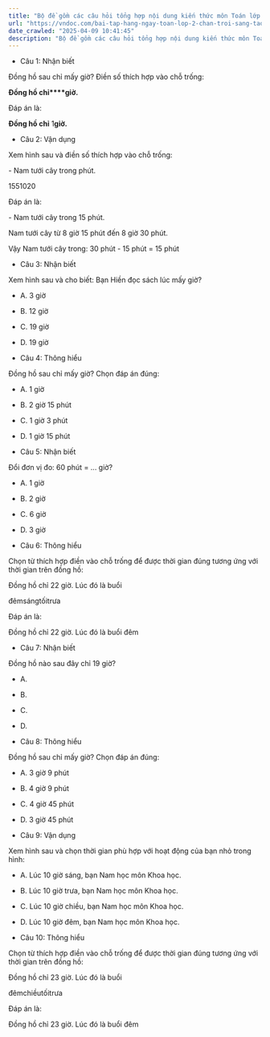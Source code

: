 ```yaml
---
title: "Bộ đề gồm các câu hỏi tổng hợp nội dung kiến thức môn Toán lớp 2 đã học ở Tuần 22 trong chương trình Toán lớp 2 Tập 2 Chân trời sáng tạo, giúp các em ôn tập và luyện giải các dạng bài tập Toán lớp 2. Mời các em cùng luyện tập."
url: "https://vndoc.com/bai-tap-hang-ngay-toan-lop-2-chan-troi-sang-tao-tuan-22-thu-5-336478"
date_crawled: "2025-04-09 10:41:45"
description: "Bộ đề gồm các câu hỏi tổng hợp nội dung kiến thức môn Toán lớp 2 đã học ở Tuần 22 trong chương trình Toán lớp 2 Tập 2 Chân trời sáng tạo, giúp các em ôn tập và luyện giải các dạng bài tập Toán lớp 2. Mời các em cùng luyện tập."
---
```


* Câu 1:  Nhận biết

Đồng hồ sau chỉ mấy giờ? Điền số thích hợp vào chỗ trống:

**Đồng hồ chỉ****giờ.**

Đáp án là:

**Đồng hồ chỉ** 1**giờ.**

* Câu 2:  Vận dụng

Xem hình sau và điền số thích hợp vào chỗ trống:

\- Nam tưới cây trong  phút.

1551020

Đáp án là:

\- Nam tưới cây trong 15 phút.

Nam tưới cây từ 8 giờ 15 phút đến 8 giờ 30 phút.

Vậy Nam tưới cây trong: 30 phút - 15 phút = 15 phút

* Câu 3:  Nhận biết

Xem hình sau và cho biết: Bạn Hiền đọc sách lúc mấy giờ?

  * A. 3 giờ 
  * B. 12 giờ 
  * C. 19 giờ 
  * D. 19 giờ 



* Câu 4:  Thông hiểu

Đồng hồ sau chỉ mấy giờ? Chọn đáp án đúng:

  * A. 1 giờ 
  * B. 2 giờ 15 phút 
  * C. 1 giờ 3 phút 
  * D. 1 giờ 15 phút 



* Câu 5:  Nhận biết

Đổi đơn vị đo: 60 phút = ... giờ?

  * A. 1 giờ 
  * B. 2 giờ 
  * C. 6 giờ 
  * D. 3 giờ 



* Câu 6:  Thông hiểu

Chọn từ thích hợp điền vào chỗ trống để được thời gian đúng tương ứng với thời gian trên đồng hồ:

Đồng hồ chỉ 22 giờ. Lúc đó là buổi 

đêmsángtốitrưa

Đáp án là:

Đồng hồ chỉ 22 giờ. Lúc đó là buổi đêm

* Câu 7:  Nhận biết

Đồng hồ nào sau đây chỉ 19 giờ?

  * A. 
  * B. 
  * C. 
  * D. 



* Câu 8:  Thông hiểu

Đồng hồ sau chỉ mấy giờ? Chọn đáp án đúng:

  * A. 3 giờ 9 phút 
  * B. 4 giờ 9 phút 
  * C. 4 giờ 45 phút 
  * D. 3 giờ 45 phút 



* Câu 9:  Vận dụng

Xem hình sau và chọn thời gian phù hợp với hoạt động của bạn nhỏ trong hình:

  * A. Lúc 10 giờ sáng, bạn Nam học môn Khoa học. 
  * B. Lúc 10 giờ trưa, bạn Nam học môn Khoa học. 
  * C. Lúc 10 giờ chiều, bạn Nam học môn Khoa học. 
  * D. Lúc 10 giờ đêm, bạn Nam học môn Khoa học. 



* Câu 10:  Thông hiểu

Chọn từ thích hợp điền vào chỗ trống để được thời gian đúng tương ứng với thời gian trên đồng hồ:

Đồng hồ chỉ 23 giờ. Lúc đó là buổi 

đêmchiềutốitrưa

Đáp án là:

Đồng hồ chỉ 23 giờ. Lúc đó là buổi đêm
